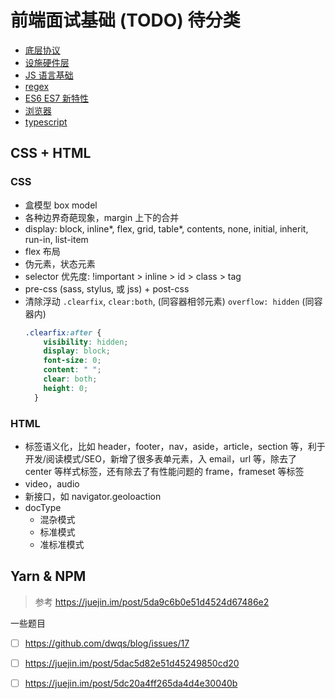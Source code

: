# 前端面试基础 (TODO) 待分类

- [底层协议](interview/protocols.md)
- [设施硬件层](interview/infrastructure.md)
- [JS 语言基础](interview/js.md)
- [regex](interview/regex.md)
- [ES6 ES7 新特性](interview/es6.md)
- [浏览器](interview/browser.md)
- [typescript](interview/typescript.md)

## CSS + HTML

### CSS
- 盒模型 box model
- 各种边界奇葩现象，margin 上下的合并
- display: block, inline*, flex, grid, table*, contents, none, initial, inherit, run-in, list-item
- flex 布局
- 伪元素，状态元素
- selector 优先度: !important > inline > id > class > tag
- pre-css (sass, stylus, 或 jss) + post-css
- 清除浮动 `.clearfix`, `clear:both`, (同容器相邻元素) `overflow: hidden` (同容器内)
  ```css
  .clearfix:after {
      visibility: hidden;
      display: block;
      font-size: 0;
      content: " ";
      clear: both;
      height: 0;
    }
  ```

### HTML
- 标签语义化，比如 header，footer，nav，aside，article，section 等，利于开发/阅读模式/SEO，新增了很多表单元素，入 email，url 等，除去了 center 等样式标签，还有除去了有性能问题的 frame，frameset 等标签
- video，audio
- 新接口，如 navigator.geoloaction
- docType
  - 混杂模式
  - 标准模式
  - 准标准模式


## Yarn & NPM

> 参考 https://juejin.im/post/5da9c6b0e51d4524d67486e2

一些题目
- [ ] https://github.com/dwqs/blog/issues/17
- [ ] https://juejin.im/post/5dac5d82e51d45249850cd20

- [ ] https://juejin.im/post/5dc20a4ff265da4d4e30040b
